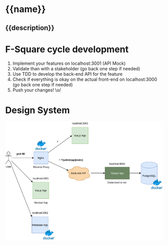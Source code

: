 # {{name}}

## {{description}}


# F-Square cycle development

1. Implement your features on localhost:3001 (API Mock)
2. Validate than with a stakeholder (go back one step if needed)
3. Use TDD to develop the back-end API for the feature
4. Check if everything is okay on the actual front-end on localhost:3000 (go back one step if needed)
5. Push your changes! \o/

# Design System

<p align="center">
  <img src="..//img/designsystem.png" />
</p>

